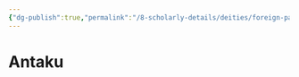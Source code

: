 ```yaml
---
{"dg-publish":true,"permalink":"/8-scholarly-details/deities/foreign-pantheons/the-sacred-dragons/antaku/","noteIcon":""}
---
```


# Antaku
